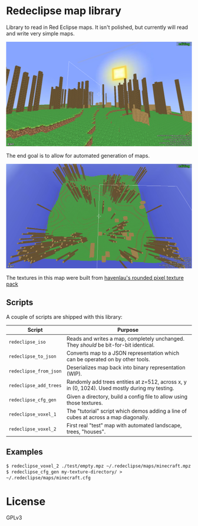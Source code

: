 # Redeclipse map library

Library to read in Red Eclipse maps. It isn't polished, but currently will read and write very simple maps.

![](./media/cover.png)

The end goal is to allow for automated generation of maps.

![](./media/random.png)

The textures in this map were built from [havenlau's rounded pixel texture pack](http://www.minecraftforum.net/forums/mapping-and-modding/resource-packs/1237362-32x-64x-1-0-0-rounded-pixel-under-construction)

## Scripts

A couple of scripts are shipped with this library:

Script                 | Purpose
-----------            | ----
`redeclipse_iso`       | Reads and writes a map, completely unchanged. They *should* be bit-for-bit identical.
`redeclipse_to_json`   | Converts map to a JSON representation which can be operated on by other tools.
`redeclipse_from_json` | Deserializes map back into binary representation (WIP).
`redeclipse_add_trees` | Randomly add trees entities at z=512, across x, y in (0, 1024). Used mostly during my testing.
`redeclipse_cfg_gen`   | Given a directory, build a config file to allow using those textures.
`redeclipse_voxel_1`   | The "tutorial" script which demos adding a line of cubes at across a map diagonally.
`redeclipse_voxel_2`   | First real "test" map with automated landscape, trees, "houses".

## Examples

```console
$ redeclipse_voxel_2 ./test/empty.mpz ~/.redeclipse/maps/minecraft.mpz
$ redeclipse_cfg_gen my-texture-directory/ > ~/.redeclipse/maps/minecraft.cfg
```

# License

GPLv3
